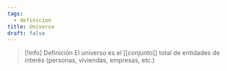 ```yaml
---
tags:
  - definicion
title: Universo
draft: false
---
```


> [!info] Definición
> El universo es el [[conjunto]] total de entidades de interés (personas, viviendas, empresas, etc.)